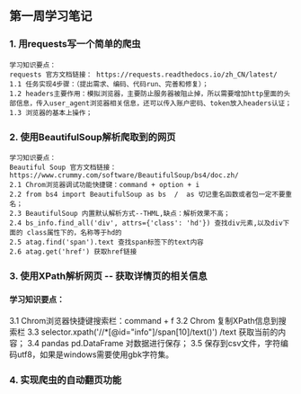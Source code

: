 ## 第一周学习笔记

### 1. 用requests写一个简单的爬虫
    学习知识要点：
    requests 官方文档链接： https://requests.readthedocs.io/zh_CN/latest/
    1.1 任务实现4步骤：（提出需求、编码、代码run、完善和修复）；
    1.2 headers主要作用：模拟浏览器，主要防止服务器被阻止掉，所以需要增加http里面的头部信息，传入user_agent浏览器相关信息，还可以传入账户密码、token放入headers认证；
    1.3 浏览器的基本上操作；
     
### 2. 使用BeautifulSoup解析爬取到的网页
    学习知识要点：
    Beautiful Soup 官方文档链接： https://www.crummy.com/software/BeautifulSoup/bs4/doc.zh/
    2.1 Chrom浏览器调试功能快捷键：command + option + i 
    2.2 from bs4 import BeautifulSoup as bs  /  as 切记重名函数或者包一定不要重名；
    2.3 BeautifulSoup 内置默认解析方式--THML,缺点：解析效果不高；
    2.4 bs_info.find_all('div', attrs={'class': 'hd'}) 查找div元素,以及div下面的 class属性下的，名称等于hd的
    2.5 atag.find('span').text 查找span标签下的text内容
    2.6 atag.get('href') 获取href链接

### 3. 使用XPath解析网页 -- 获取详情页的相关信息
#### 学习知识要点：
3.1 Chrom浏览器快捷键搜索栏：command + f
3.2 Chrom 复制XPath信息到搜索栏
3.3 selector.xpath('//*[@id="info"]/span[10]/text()') /text 获取当前的内容；
3.4 pandas  pd.DataFrame 对数据进行保存；
3.5 保存到csv文件，字符编码utf8，如果是windows需要使用gbk字符集。

### 4. 实现爬虫的自动翻页功能
